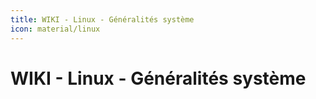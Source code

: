 ```yaml
---
title: WIKI - Linux - Généralités système
icon: material/linux
---
```


# WIKI - Linux - Généralités système